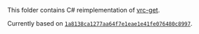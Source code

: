 This folder contains C# reimplementation of [vrc-get].

Currently based on [`1a8138ca1277aa64f7e1eae1e41fe076480c8997`][commit].

[vrc-get]: https://github.com/anatawa12/vrc-get
[commit]: https://github.com/anatawa12/vrc-get/commit/1a8138ca1277aa64f7e1eae1e41fe076480c8997

